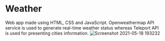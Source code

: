 # Weather
Web app made using HTML, CSS and JavaScript.
Openweathermap API service is used to generate real-time weather status whereas Teleport API is used for presenting cities information.
![Screenshot 2021-05-18 193232](https://user-images.githubusercontent.com/24962501/118662875-12d70100-b810-11eb-8a20-7380d0a43db6.png)
 
